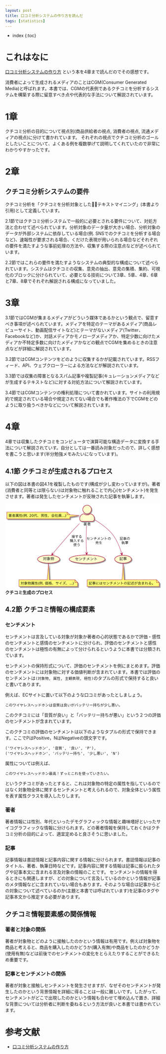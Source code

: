```yaml
---
layout: post
title: 口コミ分析システムの作り方を読んだ
tags: [statistics]
---
```


* index
{:toc}

# これはなに

[口コミ分析システムの作り方](https://www.kindaikagaku.co.jp/information/kd0591.htm) という本を4章まで読んだのでその感想です。

消費者によって生成されるメディアのことはCGM(Consumer Generated Media)と呼ばれます。本書では、CGMの代表例であるクチコミを分析するシステムを構築する際に留意すべき点や代表的な手法について解説されています。

# 1章

クチコミ分析の目的について視点別(商品供給者の視点, 消費者の視点, 流通メディアの視点)に分けて書かれています。
それぞれの視点でクチコミ分析のゴールとしたいことについて、よくある例を複数挙げて説明してくれていたので非常にわかりやすかったです。

# 2章

## クチコミ分析システムの要件

クチコミ分析を「クチコミを分析対象としたテキストマイニング」(本書より引用)として定義しています。

2.1節ではクチコミ分析システムで一般的に必要とされる要件について、対処方法と合わせて述べられています。分析対象のデータ量が大きい場合、分析対象のデータが外部システムに依存している場合(例. SNSでのクチコミを分析する場合など)、速報性が要求される場合、くだけた表現が用いられる場合などそれぞれの要件を満たすような事前処理の方法や、収集する際の注意点などが述べられています。

2.2節ではこれらの要件を満たすようなシステムの典型的な構成について述べられています。システムはクチコミの収集、意見の抽出、意見の集積、集約、可視化のブロックに分けられていて、必要となる技術について3章、5章、4章、6章と7章、8章でそれぞれ解説される構成になっていました。

# 3章

3.1節ではCGMが集まるメディアがどういう媒体であるかという観点で、留意すべき事項が述べられています。メディアを特定のテーマがあるメディア(商品レビューサイト、動画配信サイトなど)とテーマがないメディア(Twitter、Facebookなど)か、対話メディアかモノローグメディアか、特定少数に向けたメディアか不特定多数に向けたメディアかなどの観点でCGMを集めるときの注意点などが詳細に解説されています。

3.2節ではCGMコンテンツをどのように収集するかが記載されています。RSSフィード、API、ウェブクローラーによる方法などが解説されています。

3.3節では収集の障害となるスパム記事や複製記事(キュレーションメディアなどが生成するテキストなど)に対する対処方法について解説されています。

3.4節ではCGMコンテンツの権利処理について書かれています。サイトの利用規約で規定されている場合や規定されてない場合でも著作権法の下でCGMをどのように取り扱うべきかなどについて解説されています。

# 4章

4章では収集したクチコミをコンピュータで演算可能な構造データに変換する手法について解説されていす。自分としては一番読み対象だったので、詳しく感想を書こうと思います(半分勉強メモみたいになっています)。

## 4.1節 クチコミが生成されるプロセス

以下の図は本書の図4.1を複製したものです(構成が少し変わっていますが)。著者(消費者と同等とは限らない)は対象物に触れることで内心(センチメント)を発生させます。著者は発生したセンチメントが反映された記事を執筆します。

![](/images/kuchikomi-process.png)
**クチコミ生成のプロセス**

## 4.2節 クチコミ情報の構成要素

### センチメント

センチメントは言及している対象が対象か著者の心的状態であるかで評価・感性のセンチメントと感情のセンチメントに分けられ、評価のセンチメントと感性のセンチメントは極性の有無によって分けられるというように本書では分類されています。

センチメントの保持形式について、評価のセンチメントを例にまとめます。評価のセンチメントには対象物に対する価値判断が含まれています。本書では評価のセンチメントは`(対象物, 属性, 主観表現, 極性)`のタプルの形式で保持すると良いと書いてあります。

例えば、ECサイトに置いて以下のような口コミがあったとしましょう。

```
このワイヤレスヘッドホンは音質は良いがバッテリー持ちが少し悪い。
```

このクチコミには「音質が良い」と「バッテリー持ちが悪い」という２つの評価のセンチメントが含まれています。

このクチコミの評価のセンチメントは以下のようなタプルの形式で保持できます。ここでPはPositive，NはNegativeの頭文字です。

```
('ワイヤレスヘッドホン', '音質', '良い', 'P'),
('ワイヤレスヘッドホン', 'バッテリー持ち', '少し悪い', 'N')
```

属性については例えば、

```
このワイヤレスヘッドホン最高！ずっとこれを使っていきたい。
```

というクチコミがあったとすると、これは対象物の特定の属性を指しているのではなく対象物全体に関するセンチメントと考えられるので、対象全体という属性を表す属性クラスを導入したりします。

### 著者

著者情報には性別、年代といったデモグラフィックな情報と趣味嗜好といったサイコグラフィックな情報に分けられます。どの著者情報を保持しておくかはクチコミ分析の目的によって、適宜定めると良さそうに思いました。

### 記事

記事情報は書誌情報と記事内容に関する情報に分けられます。書誌情報は記事のタイトル、著者、執筆日時などです。記事内容に関する情報は記事に振られたタグや記事本文に含まれる言及対象の情報のことです。
センチメントの情報を得るときにも関連しますが、どの対象について言及しているのかという情報が記事のメタ情報などに含まれていない場合もあります。そのような場合は記事からどの対象について述べているのか(主題と本書では呼ばれています)を記事のタグや記事本文から推定する必要があります。 


## クチコミ情報要素感の関係情報

### 著者と対象の関係

著者が対象物とどのように接触したのかという情報は有用です。例えば対象物を商品と考えると、商品を購入したのかどうか(購入有無)や商品をしたのかどうか(使用有無)などは前後でのセンチメントの変化をとらえたりすることができるため重要です。

### 記事とセンチメントの関係

著者が対象と接触しセンチメントを発生させますが、なぜそのセンチメントが発生したのかという背景情報を詳細に得ることは一般に難しいです。したがって、センチメントがどこで出現したのかという情報も合わせて埋め込んで置き、詳細な背景については分析者に判断を委ねるという方法が良いと本書では書かれています。


# 参考文献

- [口コミ分析システムの作り方](https://www.kindaikagaku.co.jp/information/kd0591.htm) 